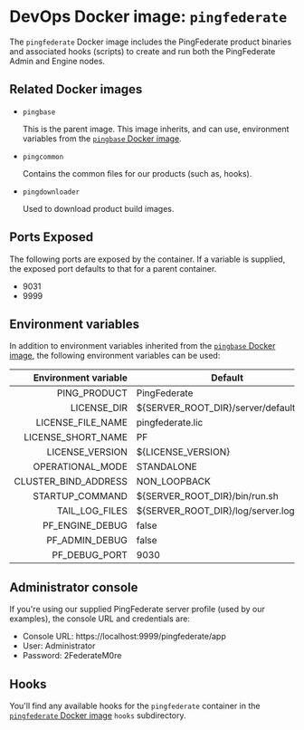 # DevOps Docker image: `pingfederate`

The `pingfederate` Docker image includes the PingFederate product binaries and associated hooks (scripts) to create and run both the PingFederate Admin and
Engine nodes. 

## Related Docker images

* `pingbase`

    This is the parent image. This image inherits, and can use, environment variables from the [`pingbase` Docker image](dockerImageRef-pingbase).

* `pingcommon` 

    Contains the common files for our products (such as, hooks).

* `pingdownloader`

    Used to download product build images.

## Ports Exposed

The following ports are exposed by the container.  If a variable is supplied, the exposed port defaults to that for a parent container.

* 9031
* 9999

## Environment variables

In addition to environment variables inherited from the [`pingbase` Docker image](dockerImageRef-pingbase), the following environment variables can be used:

| Environment variable  | Default     | Description |
| ---: | --- | --- |
| PING_PRODUCT  | PingFederate  | ?? |
| LICENSE_DIR  | ${SERVER_ROOT_DIR}/server/default/conf |  ?? |
| LICENSE_FILE_NAME  | pingfederate.lic | ?? | 
| LICENSE_SHORT_NAME  | PF | ?? | 
| LICENSE_VERSION  | ${LICENSE_VERSION} | ?? | 
| OPERATIONAL_MODE  | STANDALONE | ?? | 
| CLUSTER_BIND_ADDRESS  | NON_LOOPBACK | ?? | 
| STARTUP_COMMAND  | ${SERVER_ROOT_DIR}/bin/run.sh | ?? | 
| TAIL_LOG_FILES  | ${SERVER_ROOT_DIR}/log/server.log | ?? | 
| PF_ENGINE_DEBUG  | false | ?? | 
| PF_ADMIN_DEBUG  | false | ?? | 
| PF_DEBUG_PORT  | 9030 | ?? |

## Administrator console

If you're using our supplied PingFederate server profile (used by our examples), the console URL and credentials are: 

* Console URL: https://localhost:9999/pingfederate/app
* User: Administrator
* Password: 2FederateM0re

## Hooks

You'll find any available hooks for the `pingfederate` container in the [`pingfederate` Docker image](docker-images/pingfederate) `hooks` subdirectory.

